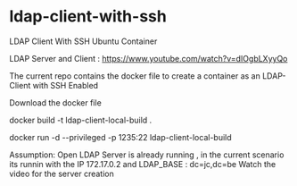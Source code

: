 # ldap-client-with-ssh
LDAP Client With SSH Ubuntu Container

LDAP Server and Client : https://www.youtube.com/watch?v=dIOgbLXyyQo

The current repo contains the docker file to create a container as an LDAP-Client with SSH Enabled

Download the docker file 

docker build -t ldap-client-local-build .

docker run -d --privileged -p 1235:22 ldap-client-local-build


Assumption:
Open LDAP Server is already running , in the current scenario its runnin with the IP 172.17.0.2 and LDAP_BASE : dc=jc,dc=be
Watch the video for the server creation
